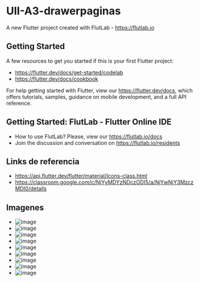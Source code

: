 # UII-A3-drawerpaginas

A new Flutter project created with FlutLab - https://flutlab.io

## Getting Started

A few resources to get you started if this is your first Flutter project:

- https://flutter.dev/docs/get-started/codelab
- https://flutter.dev/docs/cookbook

For help getting started with Flutter, view our
https://flutter.dev/docs, which offers tutorials,
samples, guidance on mobile development, and a full API reference.

## Getting Started: FlutLab - Flutter Online IDE

- How to use FlutLab? Please, view our https://flutlab.io/docs
- Join the discussion and conversation on https://flutlab.io/residents

## Links de referencia
- https://api.flutter.dev/flutter/material/Icons-class.html
- https://classroom.google.com/c/NjYyMDYzNDczODI5/a/NjYwNjY3MzczMDI0/details

## Imagenes
- ![image](https://github.com/BurciagaAA128/UIII-A3-drawerpagina/assets/146780951/67faf486-d46b-4c22-b3ad-c66427d03e3c)
- ![image](https://github.com/BurciagaAA128/UIII-A3-drawerpagina/assets/146780951/0b2d725a-14dc-4702-af03-13dc44ac7e4c)
- ![image](https://github.com/BurciagaAA128/UIII-A3-drawerpagina/assets/146780951/6079bb7c-69f9-4caa-b39c-688c954cff7a)
- ![image](https://github.com/BurciagaAA128/UIII-A3-drawerpagina/assets/146780951/6de7fc3d-8d1e-4a09-b7a4-876e57ca05cd)
- ![image](https://github.com/BurciagaAA128/UIII-A3-drawerpagina/assets/146780951/b98055d3-02a1-4e91-9e1f-1befa0823e8a)
- ![image](https://github.com/BurciagaAA128/UIII-A3-drawerpagina/assets/146780951/b373de9a-3bfb-433b-93eb-01105719f226)
- ![image](https://github.com/BurciagaAA128/UIII-A3-drawerpagina/assets/146780951/14046244-8a40-40a4-9d4b-79dd049ae5a5)
- ![image](https://github.com/BurciagaAA128/UIII-A3-drawerpagina/assets/146780951/2c47f503-2e6b-434f-9fe3-df3f595bf97d)
- ![image](https://github.com/BurciagaAA128/UIII-A3-drawerpagina/assets/146780951/f3a62969-c366-4a2d-92eb-1fbc65ee20ec)








